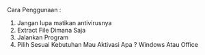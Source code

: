 Cara Penggunaan :
1. Jangan lupa matikan antivirusnya
2. Extract File Dimana Saja
3. Jalankan Program
4. Pilih Sesuai Kebutuhan Mau Aktivasi Apa ? Windows Atau Office

